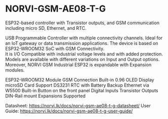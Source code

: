 # NORVI-GSM-AE08-T-G
ESP32-based controller with Transistor outputs, and GSM communication including micro SD, Ethernet, and RTC.

USB Programmable Controller with multiple connectivity channels. 
Ideal for an IoT gateway or data transmission applications. 
The device is based on ESP32-WROOM32 SoC with GSM Connectivity.  
It is I/O Compatible with industrial voltage levels and with added protection. 
Models are available with different variations on Input and Output options. 
Moreover, NORVI GSM Industrial ESP32 is expandable with Expansion modules. 

ESP32-WROOM32 Module
GSM Connection
Built-in 0.96 OLED Display
microSD Card Support
DS3231 RTC with Battery Backup
Ethernet via W5500
Built-in Button on the front panel
Digital Inputs
Transistor Outputs
DIN-Rail mount
Expansions Supported

Datasheet:   https://norvi.lk/docs/norvi-gsm-ae08-t-g-datasheet/
User Guide:  https://norvi.lk/docs/norvi-gsm-ae08-t-g-user-guide/
